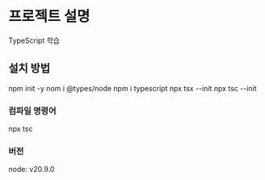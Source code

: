 # 프로젝트 설명
TypeScript 학습


## 설치 방법
npm init -y
nom i @types/node
npm i typescript
npx tsx --init
npx tsc --init

### 컴파일 명령어
npx tsc

### 버전
node: v20.9.0